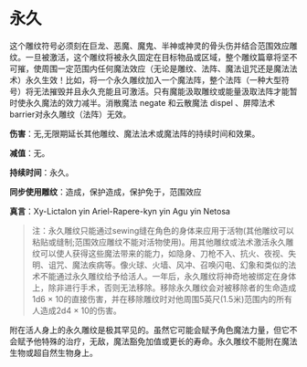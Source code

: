 # 永久

这个雕纹符号必须刻在巨龙、恶魔、魔鬼、半神或神灵的骨头伤并结合范围效应雕纹。一旦被激活，这个雕纹将被永久固定在目标物品或区域，整个雕纹篇章将坚不可摧，使周围一定范围内任何魔法效应（无论是雕纹、法阵、魔法诅咒还是魔法法术）永久生效！比如，将一个永久雕纹加入一个魔法阵，整个法阵（一种大型符号）将无法摧毁并且永久充能且可激活。只有魔能汲取雕纹或能量汲取法阵才能暂时使永久魔法的效力减半。消散魔法 negate 和云散魔法 dispel 、屏障法术 barrier对永久雕纹（法阵）无效。

**伤害**：无,无限期延长其他雕纹、魔法法术或魔法阵的持续时间和效果。

**减值**：无。

**持续时间**：永久。

**同步使用雕纹**：造成，保护造成，保护免于，范围效应

**真言**：Xy-Lictalon yin Ariel-Rapere-kyn yin Agu yin Netosa

> 注：永久雕纹只能通过sewing缝在角色的身体来应用于活物(其他雕纹可以粘贴或缝制;范围效应雕纹不能对活物使用)。用其他雕纹或法术激活永久雕纹可以使人获得这些魔法带来的能力，如隐身、刀枪不入、抗火、夜视、失明、诅咒、魔法疾病等。像火球、火墙、风冲、召唤闪电、幻象和类似的法术不能通过永久雕纹给予给活人。一年后，永久雕纹将神奇地被绑定在身体上，除非进行手术，否则无法移除。移除永久雕纹会对被移除者的生命造成1d6 × 10的直接伤害，并在移除雕纹时对他周围5英尺(1.5米)范围内的所有人造成2d4 × 10的伤害。

附在活人身上的永久雕纹是极其罕见的。虽然它可能会赋予角色魔法力量，但它不会赋予他特殊的治疗，无敌，魔法豁免加值或更长的寿命。永久雕纹不能附在魔法生物或超自然生物身上。
